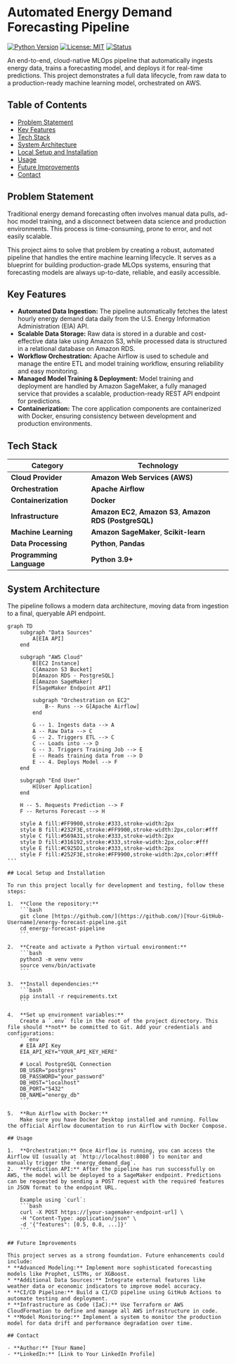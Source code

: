 # Automated Energy Demand Forecasting Pipeline

[![Python Version](https://img.shields.io/badge/Python-3.9+-blue.svg)](https://www.python.org/downloads/)
[![License: MIT](https://img.shields.io/badge/License-MIT-yellow.svg)](https://opensource.org/licenses/MIT)
[![Status](https://img.shields.io/badge/Status-In%20Development-orange.svg)]()

An end-to-end, cloud-native MLOps pipeline that automatically ingests energy data, trains a forecasting model, and deploys it for real-time predictions. This project demonstrates a full data lifecycle, from raw data to a production-ready machine learning model, orchestrated on AWS.

## Table of Contents
- [Problem Statement](#problem-statement)
- [Key Features](#key-features)
- [Tech Stack](#tech-stack)
- [System Architecture](#system-architecture)
- [Local Setup and Installation](#local-setup-and-installation)
- [Usage](#usage)
- [Future Improvements](#future-improvements)
- [Contact](#contact)

## Problem Statement

Traditional energy demand forecasting often involves manual data pulls, ad-hoc model training, and a disconnect between data science and production environments. This process is time-consuming, prone to error, and not easily scalable.

This project aims to solve that problem by creating a robust, automated pipeline that handles the entire machine learning lifecycle. It serves as a blueprint for building production-grade MLOps systems, ensuring that forecasting models are always up-to-date, reliable, and easily accessible.

## Key Features

* **Automated Data Ingestion:** The pipeline automatically fetches the latest hourly energy demand data daily from the U.S. Energy Information Administration (EIA) API.
* **Scalable Data Storage:** Raw data is stored in a durable and cost-effective data lake using Amazon S3, while processed data is structured in a relational database on Amazon RDS.
* **Workflow Orchestration:** Apache Airflow is used to schedule and manage the entire ETL and model training workflow, ensuring reliability and easy monitoring.
* **Managed Model Training & Deployment:** Model training and deployment are handled by Amazon SageMaker, a fully managed service that provides a scalable, production-ready REST API endpoint for predictions.
* **Containerization:** The core application components are containerized with Docker, ensuring consistency between development and production environments.

## Tech Stack

| Category              | Technology                                                                                                    |
| --------------------- | ------------------------------------------------------------------------------------------------------------- |
| **Cloud Provider** | **Amazon Web Services (AWS)** |
| **Orchestration** | **Apache Airflow** |
| **Containerization** | **Docker** |
| **Infrastructure** | **Amazon EC2**, **Amazon S3**, **Amazon RDS (PostgreSQL)** |
| **Machine Learning** | **Amazon SageMaker**, **Scikit-learn** |
| **Data Processing** | **Python**, **Pandas** |
| **Programming Language**| **Python 3.9+** |


## System Architecture

The pipeline follows a modern data architecture, moving data from ingestion to a final, queryable API endpoint.

```mermaid
graph TD
    subgraph "Data Sources"
        A[EIA API]
    end

    subgraph "AWS Cloud"
        B[EC2 Instance]
        C[Amazon S3 Bucket]
        D[Amazon RDS - PostgreSQL]
        E[Amazon SageMaker]
        F[SageMaker Endpoint API]

        subgraph "Orchestration on EC2"
            B-- Runs --> G[Apache Airflow]
        end

        G -- 1. Ingests data --> A
        A -- Raw Data --> C
        G -- 2. Triggers ETL --> C
        C -- Loads into --> D
        G -- 3. Triggers Training Job --> E
        E -- Reads training data from --> D
        E -- 4. Deploys Model --> F
    end

    subgraph "End User"
        H[User Application]
    end

    H -- 5. Requests Prediction --> F
    F -- Returns Forecast --> H

    style A fill:#FF9900,stroke:#333,stroke-width:2px
    style B fill:#232F3E,stroke:#FF9900,stroke-width:2px,color:#fff
    style C fill:#569A31,stroke:#333,stroke-width:2px
    style D fill:#316192,stroke:#333,stroke-width:2px,color:#fff
    style E fill:#C925D1,stroke:#333,stroke-width:2px
    style F fill:#252F3E,stroke:#FF9900,stroke-width:2px,color:#fff
'''

## Local Setup and Installation

To run this project locally for development and testing, follow these steps:

1.  **Clone the repository:**
    ```bash
    git clone [https://github.com/](https://github.com/)[Your-GitHub-Username]/energy-forecast-pipeline.git
    cd energy-forecast-pipeline
    ```

2.  **Create and activate a Python virtual environment:**
    ```bash
    python3 -m venv venv
    source venv/bin/activate
    ```

3.  **Install dependencies:**
    ```bash
    pip install -r requirements.txt
    ```

4.  **Set up environment variables:**
    Create a `.env` file in the root of the project directory. This file should **not** be committed to Git. Add your credentials and configurations:
    ```env
    # EIA API Key
    EIA_API_KEY="YOUR_API_KEY_HERE"

    # Local PostgreSQL Connection
    DB_USER="postgres"
    DB_PASSWORD="your_password"
    DB_HOST="localhost"
    DB_PORT="5432"
    DB_NAME="energy_db"
    ```

5.  **Run Airflow with Docker:**
    Make sure you have Docker Desktop installed and running. Follow the official Airflow documentation to run Airflow with Docker Compose.

## Usage

1.  **Orchestration:** Once Airflow is running, you can access the Airflow UI (usually at `http://localhost:8080`) to monitor and manually trigger the `energy_demand_dag`.
2.  **Prediction API:** After the pipeline has run successfully on AWS, the model will be deployed to a SageMaker endpoint. Predictions can be requested by sending a POST request with the required features in JSON format to the endpoint URL.

    Example using `curl`:
    ```bash
    curl -X POST https://[your-sagemaker-endpoint-url] \
    -H "Content-Type: application/json" \
    -d '{"features": [0.5, 0.8, ...]}'
    ```

## Future Improvements

This project serves as a strong foundation. Future enhancements could include:
* **Advanced Modeling:** Implement more sophisticated forecasting models like Prophet, LSTMs, or XGBoost.
* **Additional Data Sources:** Integrate external features like weather data or economic indicators to improve model accuracy.
* **CI/CD Pipeline:** Build a CI/CD pipeline using GitHub Actions to automate testing and deployment.
* **Infrastructure as Code (IaC):** Use Terraform or AWS CloudFormation to define and manage all AWS infrastructure in code.
* **Model Monitoring:** Implement a system to monitor the production model for data drift and performance degradation over time.

## Contact

- **Author:** [Your Name]
- **LinkedIn:** [Link to Your LinkedIn Profile]
